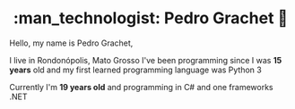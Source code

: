 <h1 align="center"> :man_technologist: Pedro Grachet 🚀</h1>
Hello, my name is Pedro Grachet,

I live in Rondonópolis, Mato Grosso
I've been programming since I was **15 years** old and my first learned programming language was Python 3

Currently I'm **19 years old** and programming in C# and one frameworks .NET
